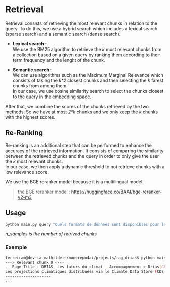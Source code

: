 # Retrieval

Retrieval consists of retrieving the most relevant chunks in relation to the query. To do this, we use a hybrid search which includes  a lexical search (sparse search) and a semantic search (dense search).

* **Lexical search :**  
We use the BM25 algorithm to retrieve the *k* most relevant chunks from a collection based on a given query by ranking them according to their term frequency and the lenght of the chunk.

*  **Semantic search :**   
We can use algorithms such as the Maximum Marginal Relevance which consists of taking the *k\*2* closest chunks and then selecting the *k* farest chunks from among them.  
In our case, we use cosine similarity search to select the chunks closest to the query in the embedding space.

After that, we combine the scores of the chunks retrieved by the two methods. So we have at most *2\*k* chunks and we only keep the *k* chunks with the highest scores.

## Re-Ranking
Re-ranking is an additional step that can be performed to enhance the accuracy of the retrieved information. It consists of comparing the similarity between the retrieved chunks and the query in order to only give the user the *k* most relevant chunks.  
In our case, we then apply a dynamic threshold to not retrieve chunks with a low relevance score.

We use the BGE reranker model because it is a multilingual model.

> the BGE reranker model : https://huggingface.co/BAAI/bge-reranker-v2-m3

## Usage

```bash
python main.py query "Quels formats de données sont disponibles pour le téléchargement sur DRIAS ?" --n-samples 4 --use-rerank
```
*n_samples is the number of retrived chunks*

### Exemple
```bash
ferreiram@dev-ia-mathilde:~/monorepo4ai/projects/rag_drias$ python main.py query "Peut-on obtenir des projections climatiques spécifiques à un département français sur DRIAS ?" --n-samples 4
---> Relevant chunk 0 <---
-- Page Title : DRIAS, Les futurs du climat - Accompagnement > Drias[CLIMAT] > Contexte ---
Les projections climatiques distribuées via le Climate Data Store (CDS) de Corpernicus, sont issus de modèles climatiques globaux et régionaux. Ainsi dans le cadre de travaux sur l’adaptation de nos territoires au changement climatique, ces données nécessitent une correction de biais pour être utilisées à l’échelle locale, c’est ce que propose le portail DRIAS sur la France.
--------------------
...
```
